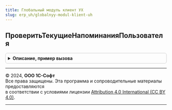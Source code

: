 ```yaml
---
title: Глобальный модуль клиент УХ
slug: erp_uh/globalnyy-modul-klient-uh
---
```



## ПроверитьТекущиеНапоминанияПользователя
<details style="margin: 1em 0; padding: 0.5em; border: 1px solid #ccc; border-radius: 6px;">

<summary style="font-weight: bold; cursor: pointer;">Описание, пример вызова</summary>

```bsl

// Открывает форму текущих напоминаний пользователя.
Процедура ПроверитьТекущиеНапоминанияПользователя() Экспорт
```

Пример вызова
```bsl
ГлобальныйМодульКлиентУХ.ПроверитьТекущиеНапоминанияПользователя() 
```
</details>

---

© 2024, **ООО 1С-Софт**  
Все права защищены. Эта программа и сопроводительные материалы предоставляются  
в соответствии с условиями лицензии [Attribution 4.0 International (CC BY 4.0)](https://creativecommons.org/licenses/by/4.0/legalcode).

---
